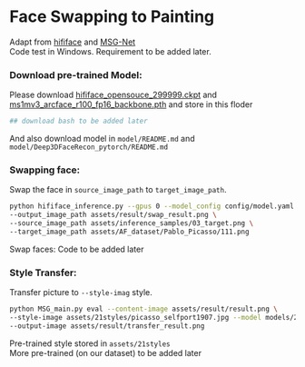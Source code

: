 # Face Swapping to Painting

Adapt from [hififace](https://github.com/mindslab-ai/hififace) and [MSG-Net](https://github.com/zhanghang1989/PyTorch-Multi-Style-Transfer) \
Code test in Windows. Requirement to be added later.

### Download pre-trained Model:
Please download [hififace_opensouce_299999.ckpt](https://drive.google.com/file/d/1tZitaNRDaIDK1MPOaQJJn5CivnEIKMnB/view?usp=sharing) and [ms1mv3_arcface_r100_fp16_backbone.pth](https://1drv.ms/u/s!AswpsDO2toNKq0lWY69vN58GR6mw?e=p9Ov5d)  and store in this floder
```bash
## download bash to be added later
```
And also download model in `model/README.md` and `model/Deep3DFaceRecon_pytorch/README.md`


### Swapping face:
Swap the face in `source_image_path` to `target_image_path`.
```bash
python hififace_inference.py --gpus 0 --model_config config/model.yaml --model_checkpoint_path hififace_opensouce_299999.ckpt \
--output_image_path assets/result/swap_result.png \
--source_image_path assets/inference_samples/03_target.png \
--target_image_path assets/AF_dataset/Pablo_Picasso/111.png
```
Swap faces: Code to be added later

### Style Transfer:
Transfer picture to `--style-imag` style.
```bash
python MSG_main.py eval --content-image assets/result/result.png \ 
--style-image assets/21styles/picasso_selfport1907.jpg --model models/21styles.model --content-size 256 \
--output-image assets/result/transfer_result.png
```
Pre-trained style stored in `assets/21styles` \
More pre-trained (on our dataset) to be added later



